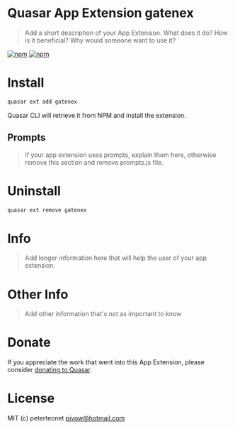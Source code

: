 # Quasar App Extension gatenex

> Add a short description of your App Extension. What does it do? How is it beneficial? Why would someone want to use it?

[![npm](https://img.shields.io/npm/v/quasar-app-extension-gatenex.svg?label=quasar-app-extension-gatenex)](https://www.npmjs.com/package/quasar-app-extension-gatenex)
[![npm](https://img.shields.io/npm/dt/quasar-app-extension-gatenex.svg)](https://www.npmjs.com/package/quasar-app-extension-gatenex)

# Install
```bash
quasar ext add gatenex
```
Quasar CLI will retrieve it from NPM and install the extension.

## Prompts

> If your app extension uses prompts, explain them here, otherwise remove this section and remove prompts.js file.

# Uninstall
```bash
quasar ext remove gatenex
```

# Info
> Add longer information here that will help the user of your app extension.

# Other Info
> Add other information that's not as important to know

# Donate
If you appreciate the work that went into this App Extension, please consider [donating to Quasar](https://donate.quasar.dev).

# License
MIT (c) petertecnet <pivow@hotmail.com>
